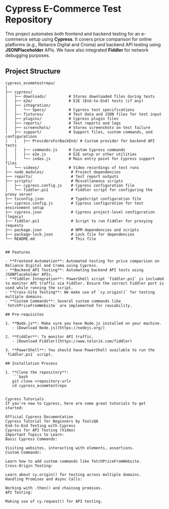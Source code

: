 # Cypress E-Commerce Test Repository

This project automates both frontend and backend testing for an e-commerce setup using **Cypress**. It covers price comparison for online platforms (e.g., Reliance Digital and Croma) and backend API testing using **JSONPlaceholder** APIs. We have also integrated **Fiddler** for network debugging purposes.

## Project Structure

```plaintext
cypress_ecommtestrepo/
│
├── cypress/
│   ├── downloads/          # Stores downloaded files during tests
│   ├── e2e/                # E2E (End-to-End) tests (if any)
│   ├── integration/
│   │   └── Specs/          # Cypress test specifications
│   ├── fixtures/           # Test data and JSON files for test input
│   ├── plugins/            # Cypress plugin files
│   ├── reports/            # Test reports and logs
│   ├── screenshots/        # Stores screenshots on test failure
│   ├── support/            # Support files, custom commands, and configurations
│   │   ├── ProvidersForBackEnd/ # Custom provider for backend API tests
│   │   ├── commands.js     # Custom Cypress commands
│   │   ├── e2e.js          # E2E setup or other utilities
│   │   └── index.js        # Main entry point for Cypress support files
│   └── videos/             # Video recordings of test runs
├── node_modules/            # Project dependencies
├── reports/                 # Test report outputs
├── scripts/                 # Miscellaneous scripts
│   ├── cypress.config.js    # Cypress configuration file
│   └── fiddler.ps1          # Fiddler script for configuring the proxy server
├── tsconfig.json            # TypeScript configuration file
├── cypress.config.js        # Cypress configuration for test environment setup
├── cypress.json             # Cypress project-level configuration (legacy)
├── fiddler.ps1              # Script to run Fiddler for proxying requests
├── package.json             # NPM dependencies and scripts
├── package-lock.json        # Lock file for dependencies
└── README.md                # This file


## Features

- **Frontend Automation**: Automated testing for price comparison on Reliance Digital and Croma using Cypress.
- **Backend API Testing**: Automating backend API tests using JSONPlaceholder APIs.
- **Fiddler Integration**: PowerShell script `fiddler.ps1` is included to monitor API traffic via Fiddler. Ensure the correct Fiddler port is used while running the script.
- **Cross-Site Testing**: We make use of `cy.origin()` for testing multiple domains.
- **Custom Commands**: Several custom commands like `fetchPriceFromWebsite` are implemented for reusability.
  
## Pre-requisites

1. **Node.js**: Make sure you have Node.js installed on your machine.
   - [Download Node.js](https://nodejs.org/)

2. **Fiddler**: To monitor API traffic.
   - [Download Fiddler](https://www.telerik.com/fiddler)

3. **PowerShell**: You should have PowerShell available to run the `fiddler.ps1` script.

## Installation Process

1. **Clone the repository**:
   ```bash
   git clone <repository-url>
   cd cypress_ecommtestrepo


Cypress Tutorials
If you're new to Cypress, here are some great tutorials to get started:

Official Cypress Documentation
Cypress Tutorial for Beginners by ToolsQA
End-to-End Testing with Cypress
Cypress for API Testing (Video)
Important Topics to Learn:
Basic Cypress Commands:

Visiting websites, interacting with elements, assertions.
Custom Commands:

Learn how to add custom commands like fetchPriceFromWebsite.
Cross-Origin Testing:

Learn about cy.origin() for testing across multiple domains.
Handling Promises and Async Calls:

Working with .then() and chaining promises.
API Testing:

Making use of cy.request() for API testing.